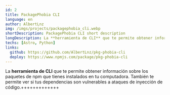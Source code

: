 ```yaml
---
id: 2
title: PackagePhobia CLI
language: en
author: AlbertLnz
img: /imgs/projects/packagephobia_cli.webp
shortDescription: PackagePhobia CLI short description
longDescription: La **herramienta de CLI** que te permite obtener información sobre los paquetes de npm que tienes instalados en tu computadora.
techs: [Astro, Python]
links:
  github: https://github.com/AlbertLnz/pkg-phobia-cli
  deploy: https://www.npmjs.com/package/pkg-phobia-cli
---
```


La **herramienta de CLI** que te permite obtener información sobre los paquetes de npm que tienes instalados en tu computadora. También te permite ver si tus dependencias son vulnerables a ataques de inyección de código.+++++++++++++
